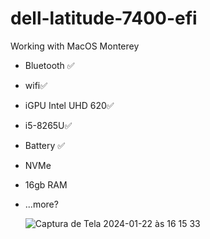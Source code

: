 # dell-latitude-7400-efi

Working with MacOS Monterey

- Bluetooth ✅
- wifi✅
- iGPU Intel UHD 620✅
- i5-8265U✅
- Battery ✅
- NVMe
- 16gb RAM
- ...more?

  
  ![Captura de Tela 2024-01-22 às 16 15 33](https://github.com/dhoncrisley-alive/dell-latitude-7400-efi/assets/78423625/8bd3ba68-214e-449c-a83b-3e1c13cb79f9)
